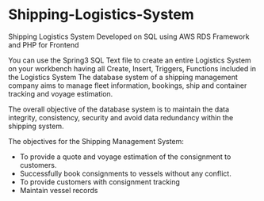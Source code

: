 # Shipping-Logistics-System
Shipping Logistics System Developed on SQL using AWS RDS Framework and PHP for Frontend

You can use the Spring3 SQL Text file to create an entire Logistics System on your workbench having all Create, Insert, Triggers, Functions included in the Logistics System
The database system of a shipping management company aims to manage fleet information, bookings, ship and container tracking and voyage estimation.

The overall objective of the database system is to maintain the data integrity, consistency, security and avoid data redundancy within the shipping system.

The objectives for the Shipping Management System:
- To provide a quote and voyage estimation of the consignment to
customers.
- Successfully book consignments to vessels without any conflict.
- To provide customers with consignment tracking
- Maintain vessel records
